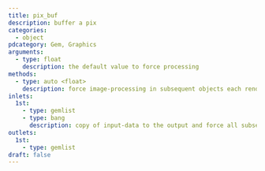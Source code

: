 ```yaml
---
title: pix_buf
description: buffer a pix
categories:
  - object
pdcategory: Gem, Graphics
arguments:
  - type: float
    description: the default value to force processing
methods:
  - type: auto <float>
    description: force image-processing in subsequent objects each render-cycle
inlets:
  1st:
    - type: gemlist
    - type: bang
      description: copy of input-data to the output and force all subsequent [pix_]-objects to process
outlets:
  1st:
    - type: gemlist
draft: false
---
```

